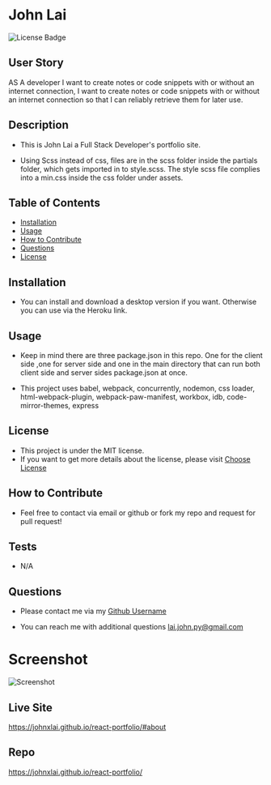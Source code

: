 # John Lai
![License Badge](https://img.shields.io/badge/license-MIT-brightgreen)

## User Story
AS A developer I want to create notes or code snippets with or without an internet connection, I want to create notes or code snippets with or without an internet connection so that I can reliably retrieve them for later use.


## Description
* This is John Lai a Full Stack Developer's portfolio site.

* Using Scss instead of css, files are in the scss folder inside the partials folder, which gets imported in to style.scss. The style scss file complies into a min.css inside the css folder under assets.




## Table of Contents
- [Installation](#installation)
- [Usage](#usage)
- [How to Contribute](#how-to-contribute)
- [Questions](#questions)
- [License](#license)

## Installation
* You can install and download a desktop version if you want. Otherwise you can use via the Heroku link.

## Usage
* Keep in mind there are three package.json in this repo. One for the client side ,one for server side and one in the main directory that can run both client side and server sides package.json at once.

* This project uses babel, webpack, concurrently, nodemon, css loader, html-webpack-plugin, webpack-paw-manifest, workbox, idb, code-mirror-themes, express

## License
* This project is under the MIT license.
* If you want to get more details about the license, please visit [Choose License](https://choosealicense.com "Choose License")

## How to Contribute
* Feel free to contact via email or github or fork my repo and request for pull request!

## Tests
* N/A

## Questions
* Please contact me via my [Github Username](https://github.com/johnxlai)

* You can reach me with additional questions <a href="mailto:lai.john.py@gmail.com">lai.john.py@gmail.com</a>


# Screenshot
![Screenshot](./screenshot/pwa-text-editor.png)

## Live Site
https://johnxlai.github.io/react-portfolio/#about

## Repo
https://johnxlai.github.io/react-portfolio/
